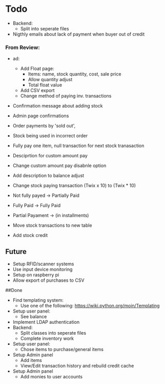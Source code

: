 Todo
====

* Backend:
  * Split into seperate files
* Nigthly emails about lack of payment when buyer out of credit

### From Review:

* ad:
  * Add Float page:
    * Items: name, stock quantity, cost, sale price
    * Allow quantity adjust
    * Total float value
  * Add CSV export
  * Change method of paying inv. transactions
 * Confirmation message about adding stock
 * Admin page confirmations
 * Order payments by 'sold out', 
 * Stock being used in incorrect order
 * Fully pay one item, null transaction for next stock tranasaction
 * Desciprtion for custom amount pay
 * Change custom amount pay disabnle option
 * Add description to balance adjust
 * Change stock paying transaction (Twix x 10) to (Twix * 10)
 * Not fully payed -> Partially Paid
 * Fully Paid -> Fully Paid
 * Partial Payament -> (in installments)

 * Move stock transactions to new table
 * Add stock credit

## Future

* Setup RFID/scanner systems
* Use input device monitoring
* Setup on raspberry pi
* Allow export of purchases to CSV

##Done
* Find templating system:
  * Use one of the following: https://wiki.python.org/moin/Templating
* Setup user panel:
  * See balance
* Implement LDAP authentication
* Backend:
  * Split classes into seperate files
  * Complete inventory work
* Setup user panel:
  * Chose items to purchase/general items
* Setup Admin panel
  * Add items
  * View/Edit transaction history and rebuild credit cache
* Setup Admin panel
  * Add monies to user accounts
